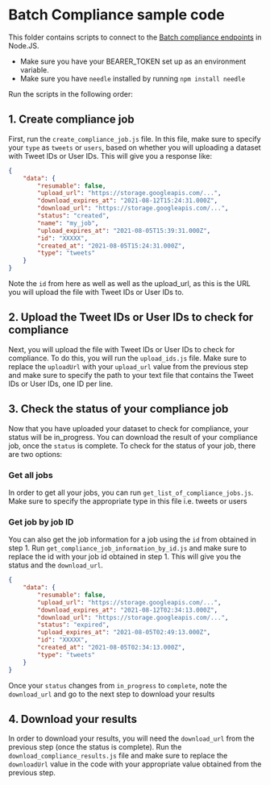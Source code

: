 # Batch Compliance sample code

This folder contains scripts to connect to the [Batch compliance endpoints](https://developer.twitter.com/en/docs/twitter-api/compliance/batch-compliance/introduction) in Node.JS. 

- Make sure you have your BEARER_TOKEN set up as an environment variable.
- Make sure you have `needle` installed by running `npm install needle`

Run the scripts in the following order:

## 1. Create compliance job

First, run the `create_compliance_job.js` file. In this file, make sure to specify your `type` as `tweets` or `users`, based on whether you will uploading a dataset with Tweet IDs or User IDs. This will give you a response like:

```json
{
    "data": {
        "resumable": false,
        "upload_url": "https://storage.googleapis.com/...",
        "download_expires_at": "2021-08-12T15:24:31.000Z",
        "download_url": "https://storage.googleapis.com/...",
        "status": "created",
        "name": "my_job",
        "upload_expires_at": "2021-08-05T15:39:31.000Z",
        "id": "XXXXX",
        "created_at": "2021-08-05T15:24:31.000Z",
        "type": "tweets"
    }
}
```

Note the `id` from here as well as well as the upload_url, as this is the URL you will upload the file with Tweet IDs or User IDs to.

## 2. Upload the Tweet IDs or User IDs to check for compliance

Next, you will upload the file with Tweet IDs or User IDs to check for compliance. To do this, you will run the `upload_ids.js` file. Make sure to replace the `uploadUrl` with your `upload_url` value from the previous step and make sure to specify the path to your text file that contains the Tweet IDs or User IDs, one ID per line.

## 3. Check the status of your compliance job

Now that you have uploaded your dataset to check for compliance, your status will be in_progress. You can download the result of your compliance job, once the `status` is complete. To check for the status of your job, there are two options:

### Get all jobs

In order to get all your jobs, you can run `get_list_of_compliance_jobs.js`. Make sure to specify the appropriate type in this file i.e. tweets or users

### Get job by job ID

You can also get the job information for a job using the `id` from obtained in step 1. Run `get_compliance_job_information_by_id.js` and make sure to replace the id with your job id obtained in step 1. This will give you the status and the `download_url`.

```json
{
    "data": {
        "resumable": false,
        "upload_url": "https://storage.googleapis.com/...",
        "download_expires_at": "2021-08-12T02:34:13.000Z",
        "download_url": "https://storage.googleapis.com/...",
        "status": "expired",
        "upload_expires_at": "2021-08-05T02:49:13.000Z",
        "id": "XXXXX",
        "created_at": "2021-08-05T02:34:13.000Z",
        "type": "tweets"
    }
}
```

Once your `status` changes from `in_progress` to `complete`, note the `download_url` and go to the next step to download your results

## 4. Download your results

In order to download your results, you will need the `download_url` from the previous step (once the status is complete). Run the `download_compliance_results.js` file and make sure to replace the `downloadUrl` value in the code with your appropriate value obtained from the previous step.

